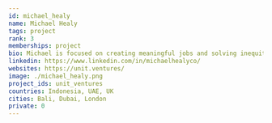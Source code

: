 ```yaml
---
id: michael_healy
name: Michael Healy
tags: project
rank: 3
memberships: project
bio: Michael is focused on creating meaningful jobs and solving inequity. He is focused on social impact and positive change through education, entrepreneurship and empowering individuals. As the CEO of Unit.Ventures he connects providers and customers, as well as allows businesses and individuals to issue tokens for specific uses. Michael is a self-taught full-stack web developer and mobile engineer for iPhone and Android. He has digital design and video expertise which support in building useful products. Michael has built several successful businesses with exits ranging from Chatride, an encrypted peer-to-peer video conferencing technology, Ratemash, once one of the UK’s largest student social networks, the Wikileaks Android app and many niche mobile apps used by millions of users worldwide. Alongside starting and growing businesses, Michael has advised and supported startups, investors and corporates in Asia, Europe, Middle East and Latin America.
linkedin: https://www.linkedin.com/in/michaelhealyco/
websites: https://unit.ventures/
image: ./michael_healy.png
project_ids: unit_ventures
countries: Indonesia, UAE, UK
cities: Bali, Dubai, London
private: 0
---
```

